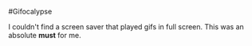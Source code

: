 #Gifocalypse

I couldn't find a screen saver that played gifs in full screen. This was an
absolute **must** for me.

